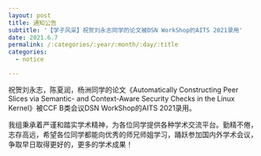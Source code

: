 ```yaml
---
layout: post
title: 通知公告
subtitle: '【学子风采】祝贺刘永志同学的论文被DSN WorkShop的AITS 2021录用'
date: 2021.6.7
permalink: /:categories/:year/:month/:day/:title
categories:
  - notice

---
```


祝贺刘永志，陈夏润，杨洲同学的论文《Automatically Constructing Peer Slices via Semantic- and Context-Aware Security Checks in the Linux Kernel》被CCF B类会议DSN WorkShop的AITS 2021录用。

我组秉承着严谨和踏实学术精神，为各位同学提供各种学术交流平台。勤精不倦，志存高远，希望各位同学都能向优秀的师兄师姐学习，踊跃参加国内外学术会议，争取早日取得更好的，更多的学术成果！
